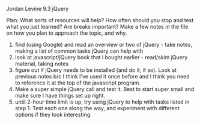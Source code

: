  Jordan Levine
 9.3
 jQuery

 Plan:
 What sorts of resources will help? How often should you stop and test what you just learned? Are breaks important? Make a few notes in the file on how you plan to approach the topic, and why.

 1. find (using Google) and read an overview or two of jQuery - take notes, making a list of common tasks jQuery can help with
 2. look at javascript/jQuery book that i bought earlier - read/skim jQuery material, taking notes
 3. figure out if jQuery needs to be installed (and do it, if so). Look at previous notes b/c I think I've used it once before and I think you need to reference it at the top of the javascript program.
 4. Make a super simple jQuery call and test it. Best to start super small and make sure I have things set up right.
 5. until 2-hour time limit is up, try using jQuery to help with tasks listed in step 1. Test each one along the way, and experiment with different options if they look interesting.

